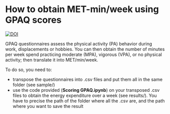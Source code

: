 # How to obtain MET-min/week using GPAQ scores


[![DOI](https://zenodo.org/badge/DOI/10.5281/zenodo.10060406.svg)](https://doi.org/10.5281/zenodo.10060406)



GPAQ questionnaires assess the physical activity (PA) behavior during work, displacements or hobbies.
You can then obtain the number of minutes per week spend practicing moderate (MPA), vigorous (VPA), or no physical activity; then translate it into MET/min/week.  
  
To do so, you need to:
* transpose the questionnaires into .csv files and put them all in the same folder (see sample/)
* use the code provided (**Scoring GPAQ.ipynb**) on your transposed .csv files to obtain the energy expenditure over a week (see results/). You have to precise the path of the folder where all the .csv are, and the path where you want to save the result

